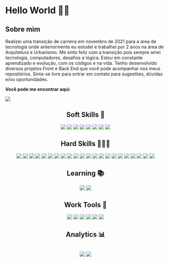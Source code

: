 <h1>Hello World 🙋‍♂️</h1>

<h2>Sobre mim</h2>
<p>Realizei uma transição de carreira em novembro de 2021 para a área de tecnologia onde anteriormente eu estudei e trabalhei por 2 anos na área de Arquitetura e Urbanismo. Me sinto feliz com a transição pois sempre amei tecnologia, computadores, desafios e lógica. Estou em constante aprendizado e evolução, com os códigos e na vida. Tenho desenvolvido diversos projetos Front e Back End que você pode acompanhar nos meus repositórios. Sinta-se livre para entrar em contato para sugestões, dúvidas e/ou oportunidades.</p>
<p><strong>Você pode me encontrar aqui:</strong><p>
<a href="https://www.linkedin.com/in/isaac-xavier-dev/"><img src="https://img.shields.io/badge/LinkedIn-008BF1?logo=linkedin&logoColor=white&style=for-the-badge"/></a>

<div align="center">
  <h2>Soft Skills 🕺</h2>
  <div>
    <img src="https://img.shields.io/badge/Trabalho em equipe-87CEFA?logo=&logoColor=00BFFF&style=for-the-badge"/>
    <img src="https://img.shields.io/badge/Autodidata-00BFFF?logo=&logoColor=00BFFF&style=for-the-badge"/>
    <img src="https://img.shields.io/badge/Comunicação-1E90FF?logo=&logoColor=00BFFF&style=for-the-badge"/>
    <img src="https://img.shields.io/badge/Fácil Aprendizado-7CFC00?logo=&logoColor=00BFFF&style=for-the-badge"/>
    <img src="https://img.shields.io/badge/Atenção aos detalhes-191970?logo=&logoColor=00BFFF&style=for-the-badge"/>
    <img src="https://img.shields.io/badge/Criatividade-DC143C?logo=&logoColor=00BFFF&style=for-the-badge"/>
    <img src="https://img.shields.io/badge/Curiosidade-4B0082?logo=&logoColor=00BFFF&style=for-the-badge"/>
    <img src="https://img.shields.io/badge/Aprendizado contínuo-yellow?logo=&logoColor=00BFFF&style=for-the-badge"/>
  </div>
</div>

<div align="center">
  <h2>Hard Skills 🧑🏻‍💻</h2>
  <div>
    <img src="https://img.shields.io/badge/-React%20Js-87CEFA?logo=react&logoColor=00BFFF&style=for-the-badge"/>
    <img src="https://img.shields.io/badge/-Typescript-1E90FF?logo=typescript&logoColor=white&style=for-the-badge"/>
    <img src="https://img.shields.io/badge/-Chakra%20Ui-20B2AA?logo=chakraui&logoColor=white&style=for-the-badge"/>
    <img src="https://img.shields.io/badge/-Node%20Js-green?logo=node.js&logoColor=008000&style=for-the-badge"/>
    <img src="https://img.shields.io/badge/-python-4169E1?logo=python&logoColor=white&style=for-the-badge"/>
    <img src="https://img.shields.io/badge/-django-006400?logo=django&logoColor=white&style=for-the-badge"/>
    <img src="https://img.shields.io/badge/-CSS-6A5ACD?logo=css3&logoColor=white&style=for-the-badge"/>
    <img src="https://img.shields.io/badge/-Javascript-yellow?logo=javascript&logoColor=white&style=for-the-badge"/>
    <img src="https://img.shields.io/badge/-Styled%20Components-4F4F4F?logo=styled-components&logoColor=red&style=for-the-badge"/>
    <img src="https://img.shields.io/badge/-Express%20Js-D3D3D3?logo=express&logoColor=1E90FF&style=for-the-badge"/>
    <img src="https://img.shields.io/badge/-JWT-D3D3D3?logo=JSON%20Web%20Tokens&logoColor=363636&style=for-the-badge"/>
    <img src="https://img.shields.io/badge/-TypeORM-4682B4?logo=typescript&logoColor=1E90FF&style=for-the-badge"/>
    <img src="https://img.shields.io/badge/-Jest-FA8072?logo=jest&logoColor=800000&style=for-the-badge"/>
    <img src="https://img.shields.io/badge/-Docker-1E90FF?logo=docker&logoColor=white&style=for-the-badge"/>
    <img src="https://img.shields.io/badge/-postgreSQL-4682B4?logo=postgresql&logoColor=white&style=for-the-badge"/>
    <img src="https://img.shields.io/badge/-vercel-black?logo=vercel&logoColor=white&style=for-the-badge"/>
    <img src="https://img.shields.io/badge/-heroku-9370DB?logo=heroku&logoColor=purple&style=for-the-badge"/>
    <img src="https://img.shields.io/badge/-yarn-008080?logo=yarn&logoColor=white&style=for-the-badge"/>
    <img src="https://img.shields.io/badge/-git-FF4500?logo=git&logoColor=white&style=for-the-badge"/>
    <img src="https://img.shields.io/badge/-mongodb-D3D3D3?logo=mongodb&logoColor=148906&style=for-the-badge"/>
    <img src="https://img.shields.io/badge/-amazon aws-gray?logo=amazonaws&logoColor=yellow&style=for-the-badge"/>
    <img src="https://img.shields.io/badge/-redis-red?logo=redis&logoColor=white&style=for-the-badge"/>
  </div>
</div>

<div align="center">
  <h2>Learning 📚</h2>
  <div>
    <img src="https://img.shields.io/badge/-java-blue?logo=java&logoColor=blue&style=for-the-badge"/>
    <img src="https://img.shields.io/badge/-rust-orange?logo=rust&logoColor=white&style=for-the-badge"/>
  </div>
</div>

<div align="center">
  <h2>Work Tools 🔧</h2>
   <div>
    <img src="https://img.shields.io/badge/-linux-FF4500?logo=linux&logoColor=black&style=for-the-badge"/>
    <img src="https://img.shields.io/badge/-vscode-1E90FF?logo=Visual%20Studio%20Code&logoColor=white&style=for-the-badge"/>
    <img src="https://img.shields.io/badge/-insomnia-5500FF?logo=insomnia&logoColor=white&style=for-the-badge"/>
    <img src="https://img.shields.io/badge/-figma-D3D3D3?logo=figma&logoColor=FF4500&style=for-the-badge"/>
    <img src="https://img.shields.io/badge/-notion-black?logo=notion&logoColor=white&style=for-the-badge"/>
    <img src="https://img.shields.io/badge/-trello-0068FF?logo=trello&logoColor=white&style=for-the-badge"/>
  </div>
</div>

<div align="center" direction="column">
<h2>Analytics 📊<h2>
<img src="https://github-readme-stats.vercel.app/api?username=zaquinn&show_icons=true&theme=tokyonight"/>
<img src="https://github-readme-stats.vercel.app/api/top-langs/?username=zaquinn&theme=tokyonight"/>
</div>
